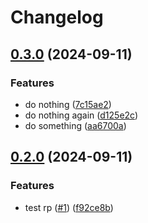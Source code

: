 # Changelog

## [0.3.0](https://github.com/kevcube/java-test/compare/kevin-test-v0.2.0...kevin-test-v0.3.0) (2024-09-11)


### Features

* do nothing ([7c15ae2](https://github.com/kevcube/java-test/commit/7c15ae28a696765f190d6a1bcdbd2533d9fda7b1))
* do nothing again ([d125e2c](https://github.com/kevcube/java-test/commit/d125e2c848cb6e9c6e0adeb49c361c2fc6971c07))
* do something ([aa6700a](https://github.com/kevcube/java-test/commit/aa6700ac46031168331ee0c6177151e642f90c75))

## [0.2.0](https://github.com/kevcube/java-test/compare/kevin-test-v0.1.0...kevin-test-v0.2.0) (2024-09-11)


### Features

* test rp ([#1](https://github.com/kevcube/java-test/issues/1)) ([f92ce8b](https://github.com/kevcube/java-test/commit/f92ce8b4036903704de4a9e9505b54e35f0bcdfc))
